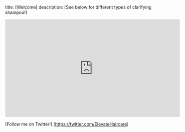 title: [Welcome]
description: [See below for different types of clarifying shampoo!]
<iframe width="560" height="315" src="https://www.youtube.com/embed/qjLTyGHu-D8?start=1" title="YouTube video player" frameborder="0" allow="accelerometer; autoplay; clipboard-write; encrypted-media; gyroscope; picture-in-picture" allowfullscreen></iframe>

[Follow me on Twitter!] (https://twitter.com/ElevateHaircare)
